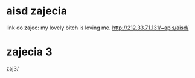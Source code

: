 # aisd zajecia 

link do zajec:
my lovely bitch is loving me. 
http://212.33.71.131/~apis/aisd/




# zajecia 3
[zaj3/](zajecia3)
